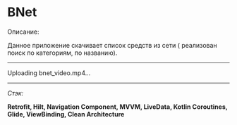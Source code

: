 # BNet
Описание:

Данное приложение скачивает список средств из сети ( реализован поиск по категориям, по названию).
___

Uploading bnet_video.mp4…

___
_Стэк:_

__Retrofit, Hilt, Navigation Component, MVVM, LiveData, Kotlin Coroutines, Glide, ViewBinding, Сlean Аrchitecture__
